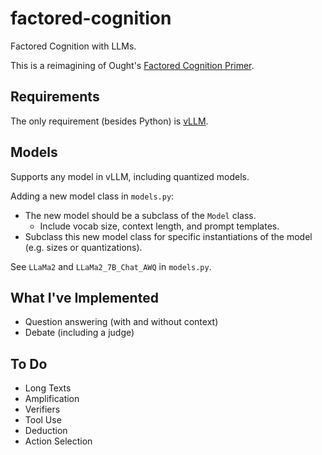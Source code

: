 # factored-cognition
Factored Cognition with LLMs.

This is a reimagining of Ought's [Factored Cognition Primer](https://primer.ought.org/).

## Requirements
The only requirement (besides Python) is [vLLM](https://docs.vllm.ai/en/latest/).

## Models
Supports any model in vLLM, including quantized models.

Adding a new model class in ```models.py```:
- The new model should be a subclass of the ```Model``` class.
  - Include vocab size, context length, and prompt templates.
- Subclass this new model class for specific instantiations of the model (e.g. sizes or quantizations).

See ```LLaMa2``` and ```LLaMa2_7B_Chat_AWQ``` in ```models.py```.

## What I've Implemented
- Question answering (with and without context)
- Debate (including a judge)

## To Do
- Long Texts
- Amplification
- Verifiers
- Tool Use
- Deduction
- Action Selection

